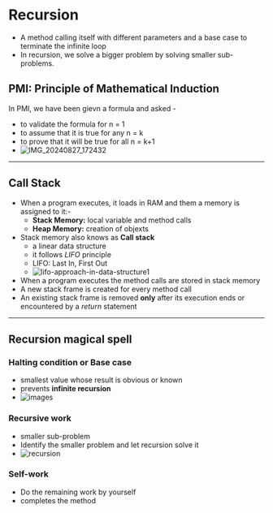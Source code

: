 # Recursion

- A method calling itself with different parameters and a base case to terminate the infinite loop
- In recursion, we solve a bigger problem by solving smaller sub-problems.

## PMI: Principle of Mathematical Induction

In PMI, we have been gievn a formula and asked -
- to validate the formula for n = 1
- to assume that it is true for any n = k
- to prove that it will be true for all n = k+1
- ![IMG_20240827_172432](https://github.com/user-attachments/assets/f24eec3d-8ef0-4a31-9646-693004973634)

---

## Call Stack

- When a program executes, it loads in RAM and them a memory is assigned to it:-
  - **Stack Memory:** local variable and method calls
  - **Heap Memory:** creation of objexts
- Stack memory also knows as **Call stack**
  - a linear data structure
  - it follows _LIFO_ principle
  - LIFO: Last In, First Out
  - ![lifo-approach-in-data-structure1](https://github.com/user-attachments/assets/3422c3d4-b7c2-454c-8fde-d09155b03502)
- When a program executes the method calls are stored in stack memory
- A new stack frame is created for every method call
- An existing stack frame is removed **only** after its execution ends or encountered by a _return_ statement

---

## Recursion magical spell

### Halting condition or Base case
- smallest value whose result is obvious or known
- prevents **infinite recursion**
- ![images](https://github.com/user-attachments/assets/96481961-fe2f-4f45-ae9d-dac4e14e797e)


### Recursive work
- smaller sub-problem
- Identify the smaller problem and let recursion solve it
- ![recursion](https://github.com/user-attachments/assets/cf2b30c6-459d-427e-8a99-3e148c168eb3)

### Self-work
- Do the remaining work by yourself
- completes the method
